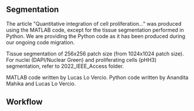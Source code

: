 ## Segmentation

The article "Quantitative integration of cell proliferation..." was produced using the MATLAB code, except for the tissue segmentation performed in Python. We are providing the Python code as it has been produced during our ongoing code migration.

Tissue segmentation of 256x256 patch size (from 1024x1024 patch size). For nuclei (DAPI/Nuclear Green) and proliferating cells (pHH3) segmentation, refer to 2022_IEEE_Access folder.

MATLAB code written by Lucas Lo Vercio. Python code written by Anandita Mahika and Lucas Lo Vercio.

## Workflow
